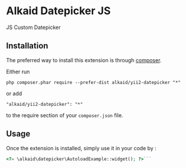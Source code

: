 Alkaid Datepicker JS
====================
JS Custom Datepicker

Installation
------------

The preferred way to install this extension is through [composer](http://getcomposer.org/download/).

Either run

```
php composer.phar require --prefer-dist alkaid/yii2-datepicker "*"
```

or add

```
"alkaid/yii2-datepicker": "*"
```

to the require section of your `composer.json` file.


Usage
-----

Once the extension is installed, simply use it in your code by  :

```php
<?= \alkaid\datepicker\AutoloadExample::widget(); ?>```